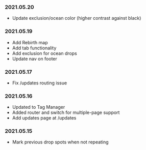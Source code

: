 ### 2021.05.20 ###

- Update exclusion/ocean color (higher contrast against black)

### 2021.05.19 ###

- Add Rebirth map
- Add tab functionality
- Add exclusion for ocean drops
- Update nav on footer

### 2021.05.17 ###

- Fix /updates routing issue

### 2021.05.16 ###

- Updated to Tag Manager
- Added router and switch for multiple-page support
- Add updates page at /updates

### 2021.05.15 ###

- Mark previous drop spots when not repeating
